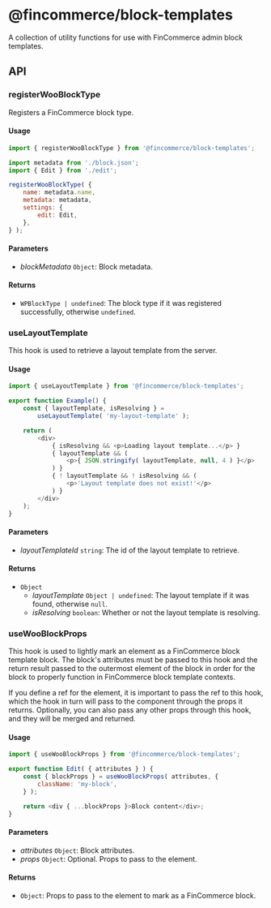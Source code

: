 # @fincommerce/block-templates

A collection of utility functions for use with FinCommerce admin block templates.

## API

### registerWooBlockType

Registers a FinCommerce block type.

#### Usage

```js
import { registerWooBlockType } from '@fincommerce/block-templates';

import metadata from './block.json';
import { Edit } from './edit';

registerWooBlockType( {
	name: metadata.name,
	metadata: metadata,
	settings: {
		edit: Edit,
	},
} );
```

#### Parameters

- _blockMetadata_ `Object`: Block metadata.

#### Returns

- `WPBlockType | undefined`: The block type if it was registered successfully, otherwise `undefined`.

### useLayoutTemplate

This hook is used to retrieve a layout template from the server.

#### Usage

```js
import { useLayoutTemplate } from '@fincommerce/block-templates';

export function Example() {
	const { layoutTemplate, isResolving } =
		useLayoutTemplate( 'my-layout-template' );

	return (
		<div>
			{ isResolving && <p>Loading layout template...</p> }
			{ layoutTemplate && (
				<p>{ JSON.stringify( layoutTemplate, null, 4 ) }</p>
			) }
			{ ! layoutTemplate && ! isResolving && (
				<p>'Layout template does not exist!'</p>
			) }
		</div>
	);
}
```

#### Parameters

- _layoutTemplateId_ `string`: The id of the layout template to retrieve.

#### Returns

- `Object`
    - _layoutTemplate_ `Object | undefined`: The layout template if it was found, otherwise `null`.
    - _isResolving_ `boolean`: Whether or not the layout template is resolving.

### useWooBlockProps

This hook is used to lightly mark an element as a FinCommerce block template block. The block's attributes must be passed to this hook and the return result passed to the outermost element of the block in order for the block to properly function in FinCommerce block template contexts.

If you define a ref for the element, it is important to pass the ref to this hook, which the hook in turn will pass to the component through the props it returns. Optionally, you can also pass any other props through this hook, and they will be merged and returned.

#### Usage

```js
import { useWooBlockProps } from '@fincommerce/block-templates';

export function Edit( { attributes } ) {
	const { blockProps } = useWooBlockProps( attributes, {
		className: 'my-block',
	} );

	return <div { ...blockProps }>Block content</div>;
}
```

#### Parameters

- _attributes_ `Object`: Block attributes.
- _props_ `Object`: Optional. Props to pass to the element.

#### Returns

- `Object`: Props to pass to the element to mark as a FinCommerce block.
